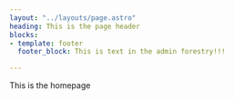 ```yaml
---
layout: "../layouts/page.astro"
heading: This is the page header
blocks:
- template: footer
  footer_block: This is text in the admin forestry!!!

---
```

This is the homepage